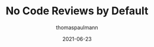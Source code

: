 ---
author: thomaspaulmann
date: 2021-06-23
publisher: raycastapp
tags:
  - code-reviews
target_url: https://www.raycast.com/blog/no-code-reviews-by-default/
title: No Code Reviews by Default
---